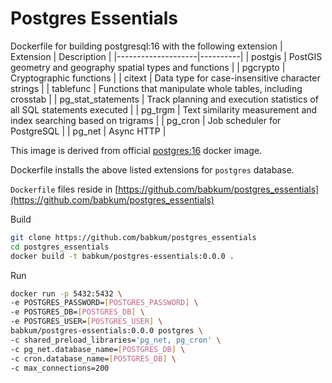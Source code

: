 # Postgres Essentials

Dockerfile for building postgresql:16 with the following extension
| Extension | Description |
|--------------------|----------|
| postgis | PostGIS geometry and geography spatial types and functions |
| pgcrypto | Cryptographic functions |
| citext | Data type for case-insensitive character strings |
| tablefunc | Functions that manipulate whole tables, including crosstab |
| pg_stat_statements | Track planning and execution statistics of all SQL statements executed |
| pg_trgm | Text similarity measurement and index searching based on trigrams |
| pg_cron | Job scheduler for PostgreSQL |
| pg_net | Async HTTP |

This image is derived from official [postgres:16](https://hub.docker.com/_/postgres) docker image.

Dockerfile installs the above listed extensions for `postgres` database.

`Dockerfile` files reside in [https://github.com/babkum/postgres_essentials](https://github.com/babkum/postgres_essentials)

Build

```bash
git clone https://github.com/babkum/postgres_essentials
cd postgres_essentials
docker build -t babkum/postgres-essentials:0.0.0 .
```

Run

```bash
docker run -p 5432:5432 \
-e POSTGRES_PASSWORD=[POSTGRES_PASSWORD] \
-e POSTGRES_DB=[POSTGRES_DB] \
-e POSTGRES_USER=[POSTGRES_USER] \
babkum/postgres-essentials:0.0.0 postgres \
-c shared_preload_libraries='pg_net, pg_cron' \
-c pg_net.database_name=[POSTGRES_DB] \
-c cron.database_name=[POSTGRES_DB] \
-c max_connections=200
```
